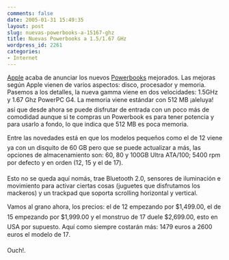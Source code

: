 ```yaml
---
comments: false
date: 2005-01-31 15:49:35
layout: post
slug: nuevas-powerbooks-a-15167-ghz
title: Nuevas Powerbooks a 1.5/1.67 GHz
wordpress_id: 2261
categories:
- Internet
---
```


[Apple](http://www.apple.com) acaba de anunciar los nuevos [Powerbooks](http://www.apple.com/powerbook/index15.html) mejorados. Las mejoras según Apple vienen de varios aspectos: disco, procesador y memoria. Pasemos a los detalles, la nueva gamma viene en dos velocidades: 1.5GHz y 1.67 Ghz PowerPC G4. La memoria viene estándar con 512 MB ¡aleluya! así que desde ahora se puede disfrutar de entrada con un poco más de comodidad aunque si te compras un Powerbook es para tener potencia y para usarlo a fondo, lo que indica que 512 MB es poca memoria.





Entre las novedades está en que los modelos pequeños como el de 12 viene ya con un disquito de 60 GB pero que se puede actualizar a más, las opciones de almacenamiento son: 60, 80 y 100GB Ultra ATA/100; 5400 rpm por defecto y en orden (12, 15 y el de 17).





Esto no se queda aquí nomás, trae Bluetooth 2.0, sensores de iluminación e movimiento para activar ciertas cosas (juguetes que disfrutamos los mackeros) y un trackpad que soporta scrolling horizontal y vertical.





Vamos al grano ahora, los precios: el de 12 empezando por $1,499.00, el de 15 empezando por $1,999.00 y el monstruo de 17 duele $2,699.00, esto en USA por supuesto. Aquí como siempre costarán más: 1479 euros a 2600 euros el modelo de 17.





Ouch!.




 

